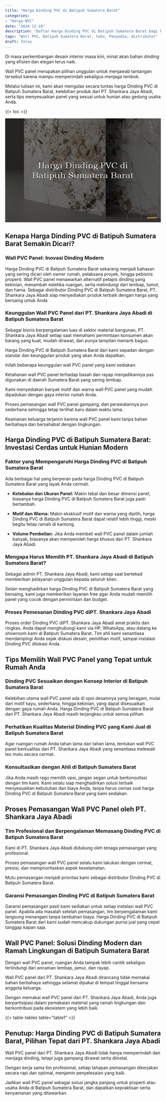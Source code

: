 ```yaml
---
title: "Harga Dinding PVC di Batipuh Sumatera Barat"
categories: 
- "Harga-WVC"
date: "2024-12-19"
description: "Daftar Harga Dinding PVC di Batipuh Sumatera Barat bagi hunian, office, serta gerai. Produk terbaik, pilihan motif, warna elegan, beserta jasa instalasi ditangani oleh tim profesional dan kepastian resmi!|Layanan penjualan Dinding PVC di Batipuh Sumatera Barat bagi keperluan hunian, perkantoran, maupun ritel, dengan material terbaik dan pemasangan oleh tim profesional serta jaminan resmi.|Pilihan Dinding PVC di Batipuh Sumatera Barat yang terbukti bagi tempat tinggal, office, dan toko, dengan panel terbaik dan instalasi ditangani oleh teknisi berpengalaman dan garansi resmi.|Distribusi Dinding PVC di Batipuh Sumatera Barat bagi tempat tinggal, office, dan gerai, beserta panel unggulan dan pemasangan ditangani oleh teknisi profesional, lengkap dengan garansi resmi.}"
tags: "Wall PVC, Batipuh Sumatera Barat, toko, Penyedia, distributor"
draft: false
---
```


Di masa perkembangan desain interior masa kini, minat akan bahan dinding yang efisien dan elegan terus naik.

Wall PVC panel merupakan pilihan unggulan untuk menjawab tantangan tersebut karena mampu memperindah sekaligus menjaga tembok.

Melalui tulisan ini, kami akan mengulas secara tuntas harga Dinding PVC di Batipuh Sumatera Barat, kelebihan produk dari PT. Shankara Jaya Abadi, serta tips menyesuaikan panel yang sesuai untuk hunian atau gedung usaha Anda.

{{< toc >}}

![Harga Dinding PVC di Batipuh Sumatera Barat](/images/Harga-WVC/Harga-Dinding-PVC-di-Batipuh-Sumatera-Barat.png)


## Kenapa Harga Dinding PVC di Batipuh Sumatera Barat Semakin Dicari?

### Wall PVC Panel: Inovasi Dinding Modern

Harga Dinding PVC di Batipuh Sumatera Barat sekarang menjadi bahasan yang sering dicari oleh owner rumah, pelaksana proyek, hingga pebisnis properti. Wall PVC panel menawarkan alternatif pelapis dinding yang kekinian, menambah estetika ruangan, serta melindungi dari lembap, lumut, dan hama. Sebagai distributor Dinding PVC di Batipuh Sumatera Barat, PT. Shankara Jaya Abadi siap menyediakan produk terbaik dengan harga yang bersaing untuk Anda

### Keunggulan Wall PVC Panel dari PT. Shankara Jaya Abadi di Batipuh Sumatera Barat

Sebagai bisnis berpengalaman luas di sektor material bangunan, PT. Shankara Jaya Abadi setiap saat memahami permintaan konsumen akan barang yang kuat, mudah dirawat, dan punya tampilan menarik bagus.

Harga Dinding PVC di Batipuh Sumatera Barat dari kami sepadan dengan standar dan keunggulan produk yang akan Anda dapatkan.

Inilah beberapa keunggulan wall PVC panel yang kami sediakan:

Ketahanan wall PVC panel terhadap basah dan rayap menjadikannya pas digunakan di daerah Sumatera Barat yang sering lembap.

Kami menyediakan banyak motif dan warna wall PVC panel yang mudah dipadukan dengan gaya interior rumah Anda.

Proses pemasangan wall PVC panel gampang, dan perawatannya pun sederhana sehingga tetap terlihat baru dalam waktu lama.

Keamanan keluarga terjamin karena wall PVC panel kami tanpa bahan berbahaya dan bersahabat dengan lingkungan.

## Harga Dinding PVC di Batipuh Sumatera Barat: Investasi Cerdas untuk Hunian Modern

### Faktor yang Mempengaruhi Harga Dinding PVC di Batipuh Sumatera Barat

Ada berbagai hal yang berperan pada harga Dinding PVC di Batipuh Sumatera Barat yang layak Anda cermati.

- **Ketebalan dan Ukuran Panel:** Makin tebal dan besar dimensi panel, biasanya harga Dinding PVC di Batipuh Sumatera Barat juga pasti bertambah.

- **Motif dan Warna:** Makin eksklusif motif dan warna yang dipilih, harga Dinding PVC di Batipuh Sumatera Barat dapat relatif lebih tinggi, meski begitu tetap ramah di kantong.

- **Volume Pembelian:** Jika Anda membeli wall PVC panel dalam jumlah banyak, biasanya akan memperoleh harga khusus dari PT. Shankara Jaya Abadi.

### Mengapa Harus Memilih PT. Shankara Jaya Abadi di Batipuh Sumatera Barat?

Sebagai admin PT. Shankara Jaya Abadi, kami setiap saat bertekad memberikan pelayanan unggulan kepada seluruh klien.

Selain menghadirkan harga Dinding PVC di Batipuh Sumatera Barat yang bersaing, kami juga memberikan layanan free agar Anda mudah memilih panel yang cocok dengan permintaan dan budget.

### Proses Pemesanan Dinding PVC diPT. Shankara Jaya Abadi

Proses order Dinding PVC diPT. Shankara Jaya Abadi amat praktis dan ringkas. Anda dapat menghubungi kami via HP, WhatsApp, atau datang ke showroom kami di Batipuh Sumatera Barat. Tim ahli kami senantiasa mendampingi Anda sejak diskusi desain, pemilihan motif, sampai instalasi Dinding PVC dilokasi Anda.

## Tips Memilih Wall PVC Panel yang Tepat untuk Rumah Anda

### Dinding PVC Sesuaikan dengan Konsep Interior di Batipuh Sumatera Barat

Kelebihan utama wall PVC panel ada di opsi desainnya yang beragam, mulai dari motif kayu, sederhana, hingga kekinian, yang dapat disesuaikan dengan gaya rumah Anda. Harga Dinding PVC di Batipuh Sumatera Barat dari PT. Shankara Jaya Abadi masih terjangkau untuk semua pilihan.

### Perhatikan Kualitas Material Dinding PVC yang Kami Jual di Batipuh Sumatera Barat

Agar ruangan rumah Anda tahan lama dan tahan lama, tentukan wall PVC panel berkualitas dari PT. Shankara Jaya Abadi yang senantiasa melewati tes mutu secara cermat.

### Konsultasikan dengan Ahli di Batipuh Sumatera Barat

Jika Anda masih ragu memilih opsi, jangan segan untuk berkonsultasi dengan tim kami. Kami selalu siap menghadirkan solusi terbaik menyesuaikan kebutuhan dan biaya Anda, tanpa harus cemas soal harga Dinding PVC di Batipuh Sumatera Barat yang kami sediakan.

## Proses Pemasangan Wall PVC Panel oleh PT. Shankara Jaya Abadi

### Tim Profesional dan Berpengalaman Memasang Dinding PVC di Batipuh Sumatera Barat

Kami di PT. Shankara Jaya Abadi didukung oleh tenaga pemasangan yang profesional.

Proses pemasangan wall PVC panel selalu kami lakukan dengan cermat, presisi, dan memprioritaskan aspek keselamatan.

Mutu pemasangan menjadi prioritas kami sebagai distributor Dinding PVC di Batipuh Sumatera Barat.

### Garansi Pemasangan Dinding PVC di Batipuh Sumatera Barat

Garansi pemasangan pasti kami sediakan untuk setiap instalasi wall PVC panel. Apabila ada masalah setelah pemasangan, tim berpengalaman kami langsung menangani tanpa tambahan biaya. Harga Dinding PVC di Batipuh Sumatera Barat dari kami sudah mencakup dukungan purna jual yang cepat tanggap kapan saja.

## Wall PVC Panel: Solusi Dinding Modern dan Ramah Lingkungan di Batipuh Sumatera Barat

Dengan wall PVC panel, ruangan Anda tampak lebih cantik sekaligus terlindungi dari ancaman lembap, jamur, dan rayap.

Wall PVC panel dari PT. Shankara Jaya Abadi dirancang tidak memakai bahan berbahaya sehingga selamat dipakai di tempat tinggal bersama anggota keluarga.

Dengan memakai wall PVC panel dari PT. Shankara Jaya Abadi, Anda juga berpartisipasi dalam pemakaian material yang ramah lingkungan dan berkontribusi pada ekosistem yang lebih baik.

{{< table-tables table="table1" >}}

## Penutup: Harga Dinding PVC di Batipuh Sumatera Barat, Pilihan Tepat dari PT. Shankara Jaya Abadi

Wall PVC panel dari PT. Shankara Jaya Abadi tidak hanya memperindah dan menjaga dinding, tetapi juga gampang dirawat serta diinstal.

Dengan kerja sama tim profesional, setiap tahapan pemasangan dikerjakan secara rapi dan optimal, menjamin penyelesaian yang baik.

Jadikan wall PVC panel sebagai solusi jangka panjang untuk properti atau usaha Anda di Batipuh Sumatera Barat, dan dapatkan kepraktisan serta kenyamanan yang ditawarkan.